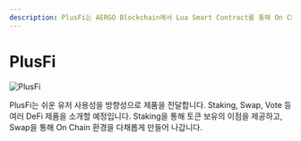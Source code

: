 ```yaml
---
description: PlusFi는 AERGO Blockchain에서 Lua Smart Contract를 통해 On Chain DeFi 서비스를 구축해 나갑니다.
---
```


# PlusFi



![PlusFi](https://lh6.googleusercontent.com/-8ovZ\_aMJmdx6CnOoUunA-dRGH2YC2Ewr\_9p8s9Rbl182NfpwGJdv33pwL7f89ZLducTj5w8IJZV42aP6jEdm7MhwJ2e87Vo1\_O3dnq8kUfUvETtIV-djrO5c1xO\_oinwUZK\_cga)

&#x20;PlusFi는 쉬운 유저 사용성을 방향성으로 제품을 전달합니다. Staking, Swap, Vote 등 여러 DeFi 제품을 소개할 예정입니다. Staking을 통해 토큰 보유의 이점을 제공하고, Swap을 통해 On Chain 환경을 다채롭게 만들어 나갑니다.
